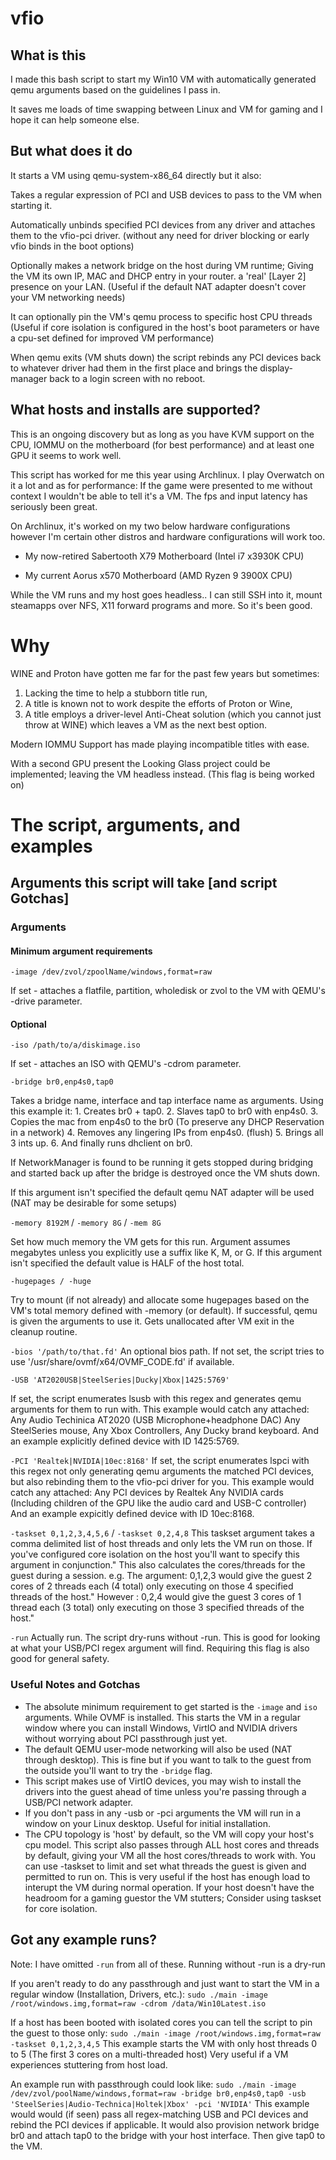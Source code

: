 # vfio

## What is this

I made this bash script to start my Win10 VM with automatically generated qemu arguments based on the guidelines I pass in.

It saves me loads of time swapping between Linux and VM for gaming and I hope it can help someone else.

## But what does it do

It starts a VM using qemu-system-x86_64 directly but it also:

  Takes a regular expression of PCI and USB devices to pass to the VM when starting it.

  Automatically unbinds specified PCI devices from any driver and attaches them to the vfio-pci driver. (without any need for driver blocking or early vfio binds in the boot options)

  Optionally makes a network bridge on the host during VM runtime; Giving the VM its own IP, MAC and DHCP entry in your router. a 'real' [Layer 2] presence on your LAN.
  (Useful if the default NAT adapter doesn't cover your VM networking needs)

  It can optionally pin the VM's qemu process to specific host CPU threads
    (Useful if core isolation is configured in the host's boot parameters or have a cpu-set defined for improved VM performance)

  When qemu exits (VM shuts down) the script rebinds any PCI devices back to whatever driver had them in the first place and brings the display-manager back to a login screen with no reboot.

## What hosts and installs are supported?

This is an ongoing discovery but as long as you have KVM support on the CPU, IOMMU on the motherboard (for best performance) and at least one GPU it seems to work well.

This script has worked for me this year using Archlinux.
I play Overwatch on it a lot and as for performance: If the game were presented to me without context I wouldn't be able to tell it's a VM. The fps and input latency has seriously been great.

On Archlinux, it's worked on my two below hardware configurations however I'm certain other distros and hardware configurations will work too.

  - My now-retired Sabertooth X79 Motherboard (Intel i7 x3930K CPU)
  
  - My current     Aorus x570 Motherboard     (AMD Ryzen 9 3900X CPU)

While the VM runs and my host goes headless.. I can still SSH into it, mount steamapps over NFS, X11 forward programs and more. So it's been good.

# Why

WINE and Proton have gotten me far for the past few years but sometimes:
  1. Lacking the time to help a stubborn title run,
  2. A title is known not to work despite the efforts of Proton or Wine,
  3. A title employs a driver-level Anti-Cheat solution (which you cannot just throw at WINE) which leaves a VM as the next best option.

Modern IOMMU Support has made playing incompatible titles with ease.


With a second GPU present the Looking Glass project could be implemented; leaving the VM headless instead. (This flag is being worked on)

# The script, arguments, and examples

## Arguments this script will take [and script Gotchas]

### Arguments

#### Minimum argument requirements

`-image /dev/zvol/zpoolName/windows,format=raw`

   If set - attaches a flatfile, partition, wholedisk or zvol to the VM with QEMU's -drive parameter.

#### Optional

`-iso /path/to/a/diskimage.iso`

   If set - attaches an ISO with QEMU's -cdrom parameter.

`-bridge br0,enp4s0,tap0`

   Takes a bridge name, interface and tap interface name as arguments.
   Using this example it:
     1. Creates br0 + tap0.
     2. Slaves tap0 to br0 with enp4s0.
     3. Copies the mac from enp4s0 to the br0 (To preserve any DHCP Reservation in a network)
     4. Removes any lingering IPs from enp4s0. (flush)
     5. Brings all 3 ints up.
     6. And finally runs dhclient on br0.

   If NetworkManager is found to be running it gets stopped during bridging and started back up after the bridge is destroyed once the VM shuts down.
   
   If this argument isn't specified the default qemu NAT adapter will be used
    (NAT may be desirable for some setups)
     
`-memory 8192M` / `-memory 8G` / `-mem 8G`

   Set how much memory the VM gets for this run. Argument assumes megabytes unless you explicitly use a suffix like K, M, or G.
     If this argument isn't specified the default value is HALF of the host total.

`-hugepages / -huge`

   Try to mount (if not already) and allocate some hugepages based on the VM's total memory defined with -memory (or default).
   If successful, qemu is given the arguments to use it. Gets unallocated after VM exit in the cleanup routine.

`-bios '/path/to/that.fd'`
   An optional bios path.
     If not set, the script tries to use '/usr/share/ovmf/x64/OVMF_CODE.fd' if available.

`-USB 'AT2020USB|SteelSeries|Ducky|Xbox|1425:5769'`

   If set, the script enumerates lsusb with this regex and generates qemu arguments for them to run with.
     This example would catch any attached:
       Any Audio Techinica AT2020 (USB Microphone+headphone DAC)
       Any SteelSeries mouse,
       Any Xbox Controllers,
       Any Ducky brand keyboard.
       And an example explicitly defined device with ID 1425:5769.

`-PCI 'Realtek|NVIDIA|10ec:8168'`
   If set, the script enumerates lspci with this regex not only generating qemu arguments the matched PCI devices, but also rebinding them to the vfio-pci driver for you.
     This example would catch any attached:
       Any PCI devices by Realtek
       Any NVIDIA cards (Including children of the GPU like the audio card and USB-C controller)
       And an example expicitly defined device with ID 10ec:8168.

`-taskset 0,1,2,3,4,5,6`  / `-taskset 0,2,4,8`
   This taskset argument takes a comma delimited list of host threads and only lets the VM run on those.
   If you've configured core isolation on the host you'll want to specify this argument in conjunction."
     This also calculates the cores/threads for the guest during a session.
       e.g.
       The argument: 0,1,2,3 would give the guest 2 cores of 2 threads each (4 total) only executing on those 4 specified threads of the host."
       However     : 0,2,4   would give the guest 3 cores of 1 thread  each (3 total) only executing on those 3 specified threads of the host."

`-run`
  Actually run. The script dry-runs without -run.
    This is good for looking at what your USB/PCI regex argument will find.
    Requiring this flag is also good for general safety.

### Useful Notes and Gotchas

  - The absolute minimum requirement to get started is the `-image` and `iso` arguments. While OVMF is installed.
    This starts the VM in a regular window where you can install Windows, VirtIO and NVIDIA drivers without worrying about PCI passthrough just yet.
  - The default QEMU user-mode networking will also be used (NAT through desktop). This is fine but if you want to talk to the guest from the outside you'll want to try the `-bridge` flag.
  - This script makes use of VirtIO devices, you may wish to install the drivers into the guest ahead of time unless you're passing through a USB/PCI network adapter.
  - If you don't pass in any -usb or -pci arguments the VM will run in a window on your Linux desktop. Useful for initial installation.
  - The CPU topology is 'host' by default, so the VM will copy your host's cpu model.
      This script also passes through ALL host cores and threads by default, giving your VM all the host cores/threads to work with.
      You can use -taskset to limit and set what threads the guest is given and permitted to run on.
        This is very useful if the host has enough load to interupt the VM during normal operation.
        If your host doesn't have the headroom for a gaming guestor the VM stutters; Consider using taskset for core isolation.
        
## Got any example runs?

Note: I have omitted `-run` from all of these. Running without -run is a dry-run

If you aren't ready to do any passthrough and just want to start the VM in a regular window (Installation, Drivers, etc.):
  `sudo ./main -image /root/windows.img,format=raw -cdrom /data/Win10Latest.iso`

If a host has been booted with isolated cores you can tell the script to pin the guest to those only:
  `sudo ./main -image /root/windows.img,format=raw -taskset 0,1,2,3,4,5`
  This example starts the VM with only host threads 0 to 5 (The first 3 cores on a multi-threaded host)
  Very useful if a VM experiences stuttering from host load.

An example run with passthrough could look like:
  `sudo ./main -image /dev/zvol/poolName/windows,format=raw -bridge br0,enp4s0,tap0 -usb 'SteelSeries|Audio-Technica|Holtek|Xbox' -pci 'NVIDIA'`
  This example would  would (if seen) pass all regex-matching USB and PCI devices and rebind the PCI devices if applicable.
It would also provision network bridge br0 and attach tap0 to the bridge with your host interface. Then give tap0 to the VM.
